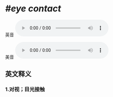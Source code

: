 # ***\#eye contact*** 
英音
<audio src="./media/eye contact1_AAC.aac" controls="controls"></audio>

美音
<audio src="./media/eye contact2_AAC.aac" controls="controls"></audio>



  

英文释义
---
### 1.**对视；目光接触**  



